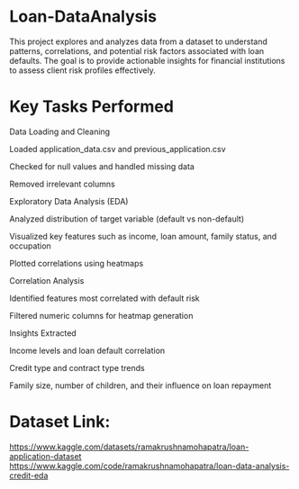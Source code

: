 # Loan-DataAnalysis
This project explores and analyzes data from a dataset to understand patterns, correlations, and potential risk factors associated with loan defaults. The goal is to provide actionable insights for financial institutions to assess client risk profiles effectively.

# Key Tasks Performed
Data Loading and Cleaning

Loaded application_data.csv and previous_application.csv

Checked for null values and handled missing data

Removed irrelevant columns

Exploratory Data Analysis (EDA)

Analyzed distribution of target variable (default vs non-default)

Visualized key features such as income, loan amount, family status, and occupation

Plotted correlations using heatmaps

Correlation Analysis

Identified features most correlated with default risk

Filtered numeric columns for heatmap generation

Insights Extracted

Income levels and loan default correlation

Credit type and contract type trends

Family size, number of children, and their influence on loan repayment

# Dataset Link:
https://www.kaggle.com/datasets/ramakrushnamohapatra/loan-application-dataset
https://www.kaggle.com/code/ramakrushnamohapatra/loan-data-analysis-credit-eda
